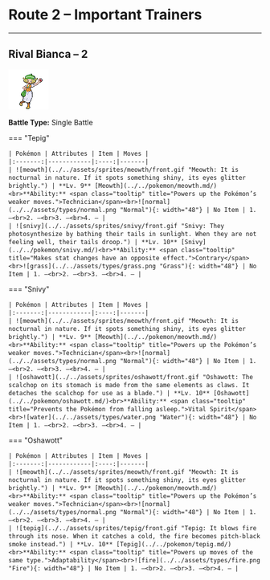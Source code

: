# Route 2 – Important Trainers

---

## Rival Bianca – 2

![Rival Bianca – 2](../../assets/important_trainers/bianca.png "Rival Bianca – 2")

**Battle Type:** Single Battle

=== "Tepig"

    | Pokémon | Attributes | Item | Moves |
    |:-------:|------------|:----:|-------|
    | ![meowth](../../assets/sprites/meowth/front.gif "Meowth: It is nocturnal in nature. If it spots something shiny, its eyes glitter brightly.") | **Lv. 9** [Meowth](../../pokemon/meowth.md/)<br>**Ability:** <span class="tooltip" title="Powers up the Pokémon’s weaker moves.">Technician</span><br>![normal](../../assets/types/normal.png "Normal"){: width="48"} | No Item | 1. —<br>2. —<br>3. —<br>4. — |
    | ![snivy](../../assets/sprites/snivy/front.gif "Snivy: They photosynthesize by bathing their tails in sunlight. When they are not feeling well, their tails droop.") | **Lv. 10** [Snivy](../../pokemon/snivy.md/)<br>**Ability:** <span class="tooltip" title="Makes stat changes have an opposite effect.">Contrary</span><br>![grass](../../assets/types/grass.png "Grass"){: width="48"} | No Item | 1. —<br>2. —<br>3. —<br>4. — |
    

=== "Snivy"

    | Pokémon | Attributes | Item | Moves |
    |:-------:|------------|:----:|-------|
    | ![meowth](../../assets/sprites/meowth/front.gif "Meowth: It is nocturnal in nature. If it spots something shiny, its eyes glitter brightly.") | **Lv. 9** [Meowth](../../pokemon/meowth.md/)<br>**Ability:** <span class="tooltip" title="Powers up the Pokémon’s weaker moves.">Technician</span><br>![normal](../../assets/types/normal.png "Normal"){: width="48"} | No Item | 1. —<br>2. —<br>3. —<br>4. — |
    | ![oshawott](../../assets/sprites/oshawott/front.gif "Oshawott: The scalchop on its stomach is made from the same elements as claws. It detaches the scalchop for use as a blade.") | **Lv. 10** [Oshawott](../../pokemon/oshawott.md/)<br>**Ability:** <span class="tooltip" title="Prevents the Pokémon from falling asleep.">Vital Spirit</span><br>![water](../../assets/types/water.png "Water"){: width="48"} | No Item | 1. —<br>2. —<br>3. —<br>4. — |
    

=== "Oshawott"

    | Pokémon | Attributes | Item | Moves |
    |:-------:|------------|:----:|-------|
    | ![meowth](../../assets/sprites/meowth/front.gif "Meowth: It is nocturnal in nature. If it spots something shiny, its eyes glitter brightly.") | **Lv. 9** [Meowth](../../pokemon/meowth.md/)<br>**Ability:** <span class="tooltip" title="Powers up the Pokémon’s weaker moves.">Technician</span><br>![normal](../../assets/types/normal.png "Normal"){: width="48"} | No Item | 1. —<br>2. —<br>3. —<br>4. — |
    | ![tepig](../../assets/sprites/tepig/front.gif "Tepig: It blows fire through its nose. When it catches a cold, the fire becomes pitch-black smoke instead.") | **Lv. 10** [Tepig](../../pokemon/tepig.md/)<br>**Ability:** <span class="tooltip" title="Powers up moves of the same type.">Adaptability</span><br>![fire](../../assets/types/fire.png "Fire"){: width="48"} | No Item | 1. —<br>2. —<br>3. —<br>4. — |
    

